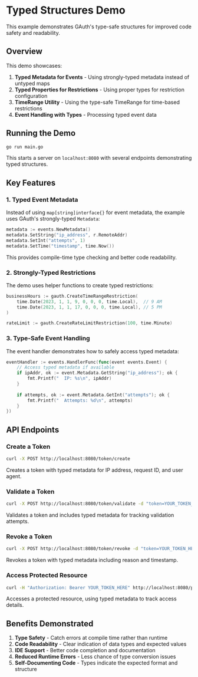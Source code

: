 # Typed Structures Demo

This example demonstrates GAuth's type-safe structures for improved code safety and readability.

## Overview

This demo showcases:

1. **Typed Metadata for Events** - Using strongly-typed metadata instead of untyped maps
2. **Typed Properties for Restrictions** - Using proper types for restriction configuration
3. **TimeRange Utility** - Using the type-safe TimeRange for time-based restrictions
4. **Event Handling with Types** - Processing typed event data

## Running the Demo

```bash
go run main.go
```

This starts a server on `localhost:8080` with several endpoints demonstrating typed structures.

## Key Features

### 1. Typed Event Metadata

Instead of using `map[string]interface{}` for event metadata, the example uses GAuth's strongly-typed `Metadata`:

```go
metadata := events.NewMetadata()
metadata.SetString("ip_address", r.RemoteAddr)
metadata.SetInt("attempts", 1)
metadata.SetTime("timestamp", time.Now())
```

This provides compile-time type checking and better code readability.

### 2. Strongly-Typed Restrictions

The demo uses helper functions to create typed restrictions:

```go
businessHours := gauth.CreateTimeRangeRestriction(
    time.Date(2023, 1, 1, 9, 0, 0, 0, time.Local),  // 9 AM
    time.Date(2023, 1, 1, 17, 0, 0, 0, time.Local), // 5 PM
)

rateLimit := gauth.CreateRateLimitRestriction(100, time.Minute)
```

### 3. Type-Safe Event Handling

The event handler demonstrates how to safely access typed metadata:

```go
eventHandler := events.HandlerFunc(func(event events.Event) {
    // Access typed metadata if available
    if ipAddr, ok := event.Metadata.GetString("ip_address"); ok {
        fmt.Printf("  IP: %s\n", ipAddr)
    }
    
    if attempts, ok := event.Metadata.GetInt("attempts"); ok {
        fmt.Printf("  Attempts: %d\n", attempts)
    }
})
```

## API Endpoints

### Create a Token

```bash
curl -X POST http://localhost:8080/token/create
```

Creates a token with typed metadata for IP address, request ID, and user agent.

### Validate a Token

```bash
curl -X POST http://localhost:8080/token/validate -d "token=YOUR_TOKEN_HERE"
```

Validates a token and includes typed metadata for tracking validation attempts.

### Revoke a Token

```bash
curl -X POST http://localhost:8080/token/revoke -d "token=YOUR_TOKEN_HERE&reason=user_logout"
```

Revokes a token with typed metadata including reason and timestamp.

### Access Protected Resource

```bash
curl -H "Authorization: Bearer YOUR_TOKEN_HERE" http://localhost:8080/protected
```

Accesses a protected resource, using typed metadata to track access details.

## Benefits Demonstrated

1. **Type Safety** - Catch errors at compile time rather than runtime
2. **Code Readability** - Clear indication of data types and expected values
3. **IDE Support** - Better code completion and documentation
4. **Reduced Runtime Errors** - Less chance of type conversion issues
5. **Self-Documenting Code** - Types indicate the expected format and structure